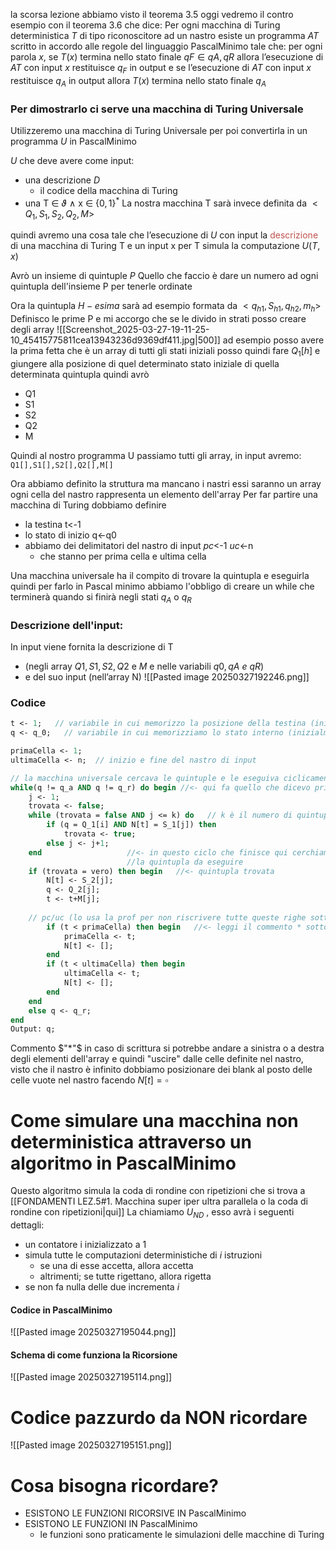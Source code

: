la scorsa lezione abbiamo visto il teorema 3.5
oggi vedremo il contro esempio con il teorema 3.6
che dice:
Per ogni macchina di Turing deterministica $T$ di tipo riconoscitore ad un nastro esiste un programma $AT$ scritto in accordo alle regole del linguaggio PascalMinimo tale che: per ogni parola $x$, se $T(x)$ termina nello stato finale $qF ∈ {qA,qR}$ allora l’esecuzione di $AT$ con input $x$ restituisce $q_F$ in output e se l’esecuzione di $AT$ con input $x$ restituisce $q_A$ in output allora $T(x)$ termina nello stato finale $q_A$
### Per dimostrarlo ci serve una macchina di Turing Universale
Utilizzeremo una macchina di Turing Universale per poi convertirla in un programma $U$ in PascalMinimo

$U$ che deve avere come input: 
- una descrizione $D$
	- il codice della macchina di Turing
- una T $\in$ $\vartheta$ $\wedge$ x $\in$ $\{0,1\}^*$ 
La nostra macchina T sarà invece definita da $<Q_1,S_1,S_2,Q_2,M>$

quindi avremo una cosa tale che l’esecuzione di $U$ con input la <font color="#c0504d">descrizione</font> di una macchina di Turing T e un input x per T simula la computazione $U(T,x)$

Avrò un insieme di quintuple $P$
Quello che faccio è dare un numero ad ogni quintupla dell'insieme P per tenerle ordinate

Ora la quintupla $H-esima$ sarà ad esempio formata da $<q_{h1},S_{h1},q_{h2},m_h>$
Definisco le prime P e mi accorgo che se le divido in strati posso creare degli array 
![[Screenshot_2025-03-27-19-11-25-10_45415775811cea13943236d9369df411.jpg|500]]
ad esempio posso avere la prima fetta che è un array di tutti gli stati iniziali
posso quindi fare $Q_1[h]$ e giungere alla posizione di quel determinato stato iniziale di quella determinata quintupla
quindi avrò
- Q1
- S1
- S2
- Q2
- M

Quindi al nostro programma U passiamo tutti gli array, in input avremo:
`Q1[],S1[],S2[],Q2[],M[]`

Ora abbiamo definito la struttura ma mancano i nastri
essi saranno un array
ogni cella del nastro rappresenta un elemento dell'array
Per far partire una macchina di Turing dobbiamo definire
- la testina t<-1
- lo stato di inizio q<-q0
- abbiamo dei delimitatori del nastro di input $pc$<-1 $uc$<-n 
	- che stanno per prima cella e ultima cella

Una macchina universale ha il compito di trovare la quintupla e eseguirla
quindi per farlo in Pascal minimo abbiamo l'obbligo di creare un while che terminerà quando si finirà negli stati $q_A$ o $q_R$ 
### Descrizione dell'input:
In input viene fornita la descrizione di T
- (negli array $Q1, S1, S2, Q2$ e $M$ e nelle variabili $q0, qA \ e \ qR$) 
- e del suo input (nell’array N)
![[Pasted image 20250327192246.png]]

### Codice

```pascal
t <- 1;   // variabile in cui memorizzo la posizione della testina (inizialmente 1)
q <- q_0;   // variabile in cui memorizziamo lo stato interno (inizialmente q_0)

primaCella <- 1; 
ultimaCella <- n;  // inizio e fine del nastro di input

// la macchina universale cercava le quintuple e le eseguiva ciclicamente, quindi la riproduco col while
while(q != q_a AND q != q_r) do begin //<- qui fa quello che dicevo prima
    j <- 1;
    trovata <- false;
    while (trovata = false AND j <= k) do   // k è il numero di quintuple
        if (q = Q_1[i] AND N[t] = S_1[j]) then 
            trovata <- true;
        else j <- j+1;
    end                   //<- in questo ciclo che finisce qui cerchiamo 
						  //la quintupla da eseguire
    if (trovata = vero) then begin   //<- quintupla trovata
        N[t] <- S_2[j];
        q <- Q_2[j];
        t <- t+M[j];
        
    // pc/uc (lo usa la prof per non riscrivere tutte queste righe sotto)
        if (t < primaCella) then begin   //<- leggi il commento * sotto
            primaCella <- t;
            N[t] <- [];
        end
        if (t < ultimaCella) then begin
            ultimaCella <- t;
            N[t] <- [];
        end
    end
    else q <- q_r;
end
Output: q;

```

Commento $"*"$
in caso di scrittura si potrebbe andare a sinistra o a destra degli elementi dell'array e quindi "uscire" dalle celle definite nel nastro, visto che il nastro è infinito dobbiamo posizionare dei blank al posto delle celle vuote nel nastro facendo $N[t]=\square$ 
 
 
# Come simulare una macchina non deterministica attraverso un algoritmo in PascalMinimo
Questo algoritmo simula la coda di rondine con ripetizioni che si trova a [[FONDAMENTI LEZ.5#1. Macchina super iper ultra parallela o la coda di rondine con ripetizioni|qui]]
La chiamiamo $U_{ND}$ , esso avrà i seguenti dettagli:
- un contatore i inizializzato a 1
- simula tutte le computazioni deterministiche di $i$ istruzioni
	- se una di esse accetta, allora accetta
	- altrimenti; se tutte rigettano, allora rigetta
- se non fa nulla delle due incrementa $i$
#### Codice in PascalMinimo
![[Pasted image 20250327195044.png]]
#### Schema di come funziona la Ricorsione
![[Pasted image 20250327195114.png]]

# Codice pazzurdo da NON ricordare
![[Pasted image 20250327195151.png]]
# Cosa bisogna ricordare?
- ESISTONO LE FUNZIONI RICORSIVE IN PascalMinimo
- ESISTONO LE FUNZIONI IN PascalMinimo
	- le funzioni sono praticamente le simulazioni delle macchine di Turing

